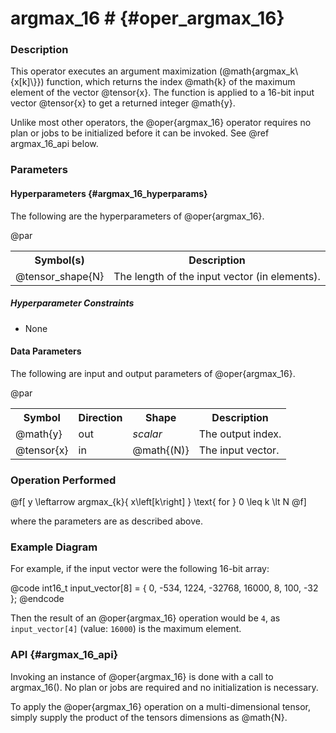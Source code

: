 

# argmax_16 #                                     {#oper_argmax_16}


### Description 

This operator executes an argument maximization (@math{argmax_k\\{x[k]\\}}) function, which returns the index @math{k} 
of the maximum element of the vector @tensor{x}. The function is applied to a 16-bit input vector @tensor{x} to get a 
returned integer @math{y}.

Unlike most other operators, the @oper{argmax_16} operator requires no plan or jobs to be initialized before it can 
be invoked. See @ref argmax_16_api below.


### Parameters 

#### Hyperparameters        {#argmax_16_hyperparams}

The following are the hyperparameters of @oper{argmax_16}.

@par

<table>
<tr><th>Symbol(s)       <th>Description

<tr><td>@tensor_shape{N}            <td>The length of the input vector (in elements).
</table>

##### Hyperparameter Constraints

* None

#### Data Parameters

The following are input and output parameters of @oper{argmax_16}.

@par

<table>

<tr><th colspan="2">Symbol          <th>Direction   <th>Shape               <th>Description

<tr><td colspan="2">@math{y}        <td>out         <td><i>scalar</i>       <td>The output index.
<tr><td colspan="2">@tensor{x}      <td>in          <td>@math{(N)}          <td>The input vector.

</table>


### Operation Performed

 
 @f[
      y \leftarrow argmax_{k}\{ x\left[k\right] \} \text{ for } 0 \leq k \lt N
 @f]
 

where the parameters are as described above.

### Example Diagram

For example, if the input vector were the following 16-bit array:

@code
    int16_t input_vector[8] = { 0, -534, 1224, -32768, 16000, 8, 100, -32 };
@endcode

Then the result of an @oper{argmax_16} operation would be `4`, as `input_vector[4]` (value: `16000`) is the maximum element.


### API                     {#argmax_16_api}

Invoking an instance of @oper{argmax_16} is done with a call to argmax_16(). No plan or jobs are required and no initialization
is necessary.

To apply the @oper{argmax_16} operation on a multi-dimensional tensor, simply supply the product of the tensors dimensions as 
@math{N}.

